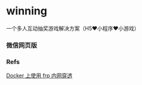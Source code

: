 # winning

一个多人互动抽奖游戏解决方案（H5❤️小程序❤️小游戏）


### 微信网页版


### Refs

[Docker 上使用 frp 内网穿透](https://blog.haitanyule.com/2018-12-11/frp/)